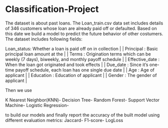 # Classification-Project
The dataset is about past loans. The Loan_train.csv data set includes details of 346 customers whose loan are already paid off or defaulted. Based on this date we build a model to predict the future behavior of other costumers.
The dataset includes following fields:

 Loan_status: Whether a loan is paid off on in collection                                           |
| Principal : Basic principal loan amount at the                                                    |
| Terms     : Origination terms which can be weekly (7 days), biweekly, and monthly payoff schedule |
| Effective_date : When the loan got originated and took effects                                         |
| Due_date       : Since it’s one-time payoff schedule, each loan has one single due date                |
| Age            : Age of applicant                                                                      |
| Education      : Education of applicant                                                                |
| Gender         : The gender of applicant                                                               |

Then we use 

K Nearest Neighbor(KNN)-
Decision Tree-
Random Forest-
Support Vector Machine-
Logistic Regression-

to build our models and finally report the accuracy of the built model using different evaluation metrics:
Jaccard-
F1-score-
LogLoss 
